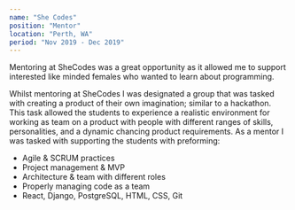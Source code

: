 ```yaml
---
name: "She Codes"
position: "Mentor"
location: "Perth, WA"
period: "Nov 2019 - Dec 2019"
---
```


Mentoring at SheCodes was a great opportunity as it allowed me to support interested like minded females who wanted to learn about programming.

Whilst mentoring at SheCodes I was designated a group that was tasked with creating a product of their own imagination; similar to a hackathon. This task allowed the students to experience a realistic environment for working as team on a product with people with different ranges of skills, personalities, and a dynamic chancing product requirements. As a mentor I was tasked with supporting the students with preforming:

- Agile & SCRUM practices
- Project management & MVP
- Architecture & team with different roles
- Properly managing code as a team
- React, Django, PostgreSQL, HTML, CSS, Git

